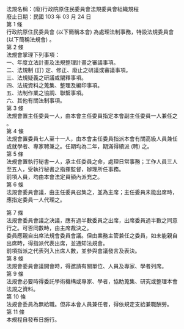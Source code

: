 法規名稱：(廢)行政院原住民委員會法規委員會組織規程  
廢止日期：民國 103 年 03 月 24 日  
第 1 條  
行政院原住民委員會 (以下簡稱本會) 為處理法制事務，特設法規委員會  
(以下簡稱法規會) 。  
第 2 條  
法規會掌理下列事項：  
一、年度立法計畫及法規整理計畫之審議事項。  
二、法規制 (訂) 定、修正、廢止之研議或審議事項。  
三、法規疑義之研議或闡釋事項。  
四、法規資料之蒐集、整理及編印事項。  
五、法制作業之協調、聯繫事項。  
六、其他有關法制事項。  
第 3 條  
法規會置主任委員一人，由本會主任委員指定本會副主任委員一人兼任之  
。  
第 4 條  
法規會置委員七人至十一人，由本會主任委員指派本會有關高級人員兼任  
或就學者、專家聘兼之。任期均為二年，期滿得續派 (聘) 之。  
第 5 條  
法規會置執行秘書一人，承主任委員之命，處理日常事務；工作人員三人  
至五人，受執行秘書之指揮監督，辦理所任事務。  
前項人員，均由本會法定員額內派充之。  
第 6 條  
法規會委員會議，由主任委員召集之，並為主席；主任委員未能出席時，  
應指定委員一人代理之。  


第 7 條  
法規會委員會議之決議，應有過半數委員之出席，出席委員過半數之同意  
行之。可否同數時，由主席裁決之。  
委員應親自出席法規會委員會議。但由業務主管兼任之委員，如未能親自  
出席時，得指派代表出席，並通知法規會。  
前項指派之代表列入出席人數，並參與會議發言及表決。  
第 8 條  
法規會委員會議開會時，得邀請有關單位、人員及專家、學者列席。  
第 9 條  
法規會必要時得委託學術機構或專家、學者，協助蒐集、研究或整理本會  
法規之資料。  
第 10 條  
法規會委員為無給職。但非本會人員兼任者，得依規定支給兼職酬勞。  
第 11 條  
本規程自發布日施行。  


